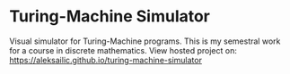# Turing-Machine Simulator

Visual simulator for Turing-Machine programs. This is my semestral work for a course in discrete mathematics.
View hosted project on: https://aleksailic.github.io/turing-machine-simulator

